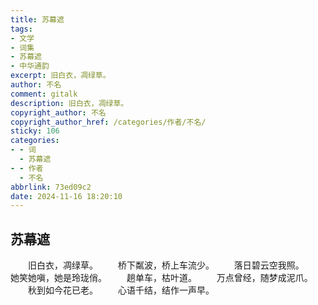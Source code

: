 ```yaml
---
title: 苏幕遮
tags:
- 文学
- 词集
- 苏幕遮
- 中华通韵
excerpt: 旧白衣，凋绿草。
author: 不名
comment: gitalk
description: 旧白衣，凋绿草。
copyright_author: 不名
copyright_author_href: /categories/作者/不名/
sticky: 106
categories:
- - 词
  - 苏幕遮
- - 作者
  - 不名
abbrlink: 73ed09c2
date: 2024-11-16 18:20:10
---
```

## 苏幕遮

&emsp;&emsp;旧白衣，凋绿草。
&emsp;&emsp;桥下粼波，桥上车流少。
&emsp;&emsp;落日碧云空我照。
&emsp;&emsp;她笑她嗔，她是玲珑俏。
&emsp;&emsp;趟单车，枯叶道。
&emsp;&emsp;万点曾经，随梦成泥爪。
&emsp;&emsp;秋到如今花已老。
&emsp;&emsp;心语千结，结作一声早。
